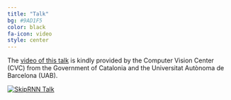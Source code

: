 ```yaml
---
title: "Talk"
bg: #9AD1F5
color: black
fa-icon: video
style: center
---
```


The [video of this talk](http://www.cvc.uab.es/?page_id=113) is kindly provided by the Computer Vision Center (CVC) from the Government of Catalonia and the Universitat Autònoma de Barcelona (UAB).

[![SkipRNN Talk](https://github.com/imatge-upc/skiprnn-2017-telecombcn/raw/gh-pages/img/talk.png "SkipRNN Talk")](http://www.cvc.uab.es/?page_id=113)
